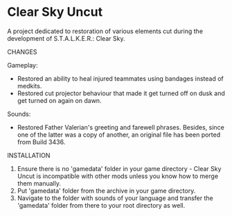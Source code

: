 # Clear Sky Uncut
A project dedicated to restoration of various elements cut during the development of S.T.A.L.K.E.R.: Clear Sky.

CHANGES

Gameplay:
* Restored an ability to heal injured teammates using bandages instead of medkits.
* Restored cut projector behaviour that made it get turned off on dusk and get turned on again on dawn.

Sounds:
* Restored Father Valerian's greeting and farewell phrases. Besides, since one of the latter was a copy of another, an original file has been ported from Build 3436.

INSTALLATION
1. Ensure there is no 'gamedata' folder in your game directory - Clear Sky Uncut is incompatible with other mods unless you know how to merge them manually.
2. Put 'gamedata' folder from the archive in your game directory.
3. Navigate to the folder with sounds of your language and transfer the 'gamedata' folder from there to your root directory as well.